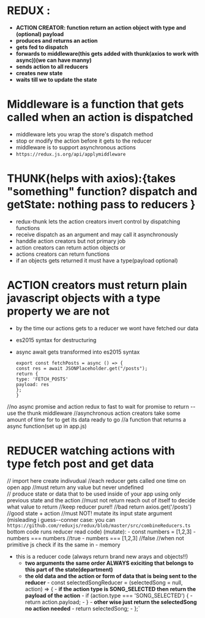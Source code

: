 # REDUX :

- **ACTION CREATOR: function return an action object with type and (optional) payload**
- **produces and returns an action**
- **gets fed to dispatch**
- **forwards to middleware(this gets added with thunk(axios to work with async))(we can have manny)**
- **sends action to all reducers**
- **creates new state**
- **waits till we to update the state**

# Middleware is a function that gets called when an action is dispatched
- middleware lets you wrap the store's dispatch method
- stop or modify the action before it gets to the reducer
- middleware is to support asynchronous actions
- `https://redux.js.org/api/applymiddleware`

# THUNK(helps with axios):{takes "something" function?  dispatch and getState: nothing pass to reducers  }
- redux-thunk lets the action creators invert control by dispatching functions
- receive dispatch as an argument and may call it asynchronously
- handdle action creators but not primary job
- action creators can return action objects 
or
- actions creators can return functions 
- if an objects gets returned it must have a type(payload optional)

# ACTION creators must return plain javascript objects with a type property we are not 
- by the time our actions gets to a reducer we wont have fetched our data
- es2015 syntax for destructuring
- async await gets transformed into es2015 syntax

      export const fetchPosts = async () => {
      const res = await JSONPlaceholder.get("/posts");
      return {
      type: 'FETCH_POSTS'
      payload: res
      };
      }

//no async promise and action redux to fast to wait for promise to return --use the thunk middleware
//asynchronous action creators take some amount of  time for to get its data ready to go
//a function that returns a async function(set up in app.js)

# REDUCER watching actions with type fetch post and get data
// import here create indivudual 
//each reducer gets called one time on open app
//must return any value but never undefined  
// produce state or data that to be used inside of your app using only previous state and the action
//must not return reach out of itself to decide what value to return 
//keep reducer pure!!
  //bad return axios.get('/posts')
  //good state + action 
//must NOT! mutate its input state argument 
 (misleading i guess--conner case: you can `https://github.com/reduxjs/redux/blob/master/src/combineReducers.ts` bottom code runs reducer read code)
  (mutate):
      - const numbers = [1,2,3]
      - numbers === numbers //true
      - numbers === [1,2,3] //false //when not primitive js check if its the same in - memory
 - this is a reducer code (always return brand new arays and objects!!)
      - **two arguments the same order ALWAYS exiciting that belongs to this part of** **the state(department)**
      - **the old data and the action or form of data that is being sent to the reducer**
       - const selectedSongReducer = (selectedSong = null, action) => {
       - **if the action type is SONG_SELECTED then return the payload of the action** 
       -  if (action.type === 'SONG_SELECTED') {
       -    return action.payload;
       -    } 
       - **other wise just return the selectedSong no action needed** 
       - return selectedSong;
       - };`


  